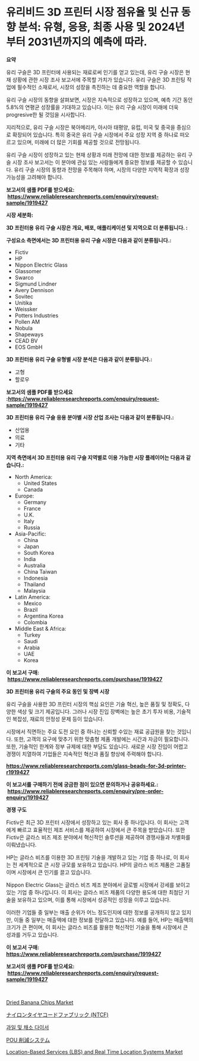 <p><h1>유리비드 3D 프린터 시장 점유율 및 신규 동향 분석: 유형, 응용, 최종 사용 및 2024년부터 2031년까지의 예측에 따라.</h1></p><p><strong>요약</strong></p>
<p><p>유리 구슬은 3D 프린터에 사용되는 재료로써 인기를 얻고 있는데, 유리 구슬 시장은 현재 상황에 관한 시장 조사 보고서에 주목할 가치가 있습니다. 유리 구슬은 3D 프린팅 작업에 필수적인 소재로서, 시장의 성장을 촉진하는 데 중요한 역할을 합니다.</p><p>유리 구슬 시장의 동향을 살펴보면, 시장은 지속적으로 성장하고 있으며, 예측 기간 동안 5.8%의 연평균 성장률을 기대하고 있습니다. 이는 유리 구슬 시장이 미래에 더욱 progresive한 될 것임을 시사합니다.</p><p>지리적으로, 유리 구슬 시장은 북아메리카, 아시아 태평양, 유럽, 미국 및 중국을 중심으로 확장되어 있습니다. 특히 중국은 유리 구슬 시장에서 주요 성장 지역 중 하나로 떠오르고 있으며, 미래에 더 많은 기회를 제공할 것으로 전망됩니다.</p><p>유리 구슬 시장이 성장하고 있는 현재 상황과 미래 전망에 대한 정보를 제공하는 유리 구슬 시장 조사 보고서는 이 분야에 관심 있는 사람들에게 중요한 정보를 제공할 수 있습니다. 유리 구슬 시장의 동향과 전망을 주목해야 하며, 시장의 다양한 지역적 확장과 성장 가능성을 고려해야 합니다.</p></p>
<p><strong>보고서의 샘플 PDF를 받으세요: &nbsp;<a href="https://www.reliableresearchreports.com/enquiry/request-sample/1919427">https://www.reliableresearchreports.com/enquiry/request-sample/1919427</a></strong></p>
<p><strong>시장 세분화:</strong></p>
<p><strong> 3D 프린터용 유리 구슬 시장은 개요, 배포, 애플리케이션 및 지역으로 더 분류됩니다. :</strong></p>
<p><strong>구성요소 측면에서는 3D 프린터용 유리 구슬 시장은 다음과 같이 분류됩니다.:</strong></p>
<p><ul><li>Fictiv</li><li>HP</li><li>Nippon Electric Glass</li><li>Glassomer</li><li>Swarco</li><li>Sigmund Lindner</li><li>Avery Dennison</li><li>Sovitec</li><li>Unitika</li><li>Weissker</li><li>Potters Industries</li><li>Pollen AM</li><li>Nobula</li><li>Shapeways</li><li>CEAD BV</li><li>EOS GmbH</li></ul></p>
<p><strong> 3D 프린터용 유리 구슬 유형별 시장 분석은 다음과 같이 분류됩니다.:</strong></p>
<p><ul><li>고형</li><li>할로우</li></ul></p>
<p><strong>보고서의 샘플 PDF를 받으세요 :<a href="https://www.reliableresearchreports.com/enquiry/request-sample/1919427">https://www.reliableresearchreports.com/enquiry/request-sample/1919427</a></strong></p>
<p><strong> 3D 프린터용 유리 구슬 응용 분야별 시장 산업 조사는 다음과 같이 분류됩니다.:</strong></p>
<p><ul><li>산업용</li><li>의료</li><li>기타</li></ul></p>
<p><strong>지역 측면에서 3D 프린터용 유리 구슬 지역별로 이용 가능한 시장 플레이어는 다음과 같습니다.:</strong></p>
<p><ul>
    <li>
        North America:
        <ul>
            <li>United States</li>
            <li>Canada</li>
        </ul>
    </li>
    <li>
        Europe:
        <ul>
            <li>Germany</li>
            <li>France</li>
            <li>U.K.</li>
            <li>Italy</li>
            <li>Russia</li>
        </ul>
    </li>
    <li>
        Asia-Pacific:
        <ul>
            <li>China</li>
            <li>Japan</li>
            <li>South Korea</li>
            <li>India</li>
            <li>Australia</li>
            <li>China Taiwan</li>
            <li>Indonesia</li>
            <li>Thailand</li>
            <li>Malaysia</li>
        </ul>
    </li>
    <li>
        Latin America:
        <ul>
            <li>Mexico</li>
            <li>Brazil</li>
            <li>Argentina Korea</li>
            <li>Colombia</li>
        </ul>
    </li>
    <li>
        Middle East & Africa:
        <ul>
            <li>Turkey</li>
            <li>Saudi</li>
            <li>Arabia</li>
            <li>UAE</li>
            <li>Korea</li>
        </ul>
    </li>
    </ul></p>
<p><strong>이 보고서 구매: &nbsp;<a href="https://www.reliableresearchreports.com/purchase/1919427">https://www.reliableresearchreports.com/purchase/1919427</a></strong></p>
<p><strong>3D 프린터용 유리 구슬의 주요 동인 및 장벽 시장</strong></p>
<p><p>유리 구슬을 사용한 3D 프린터 시장의 핵심 요인은 기술 혁신, 높은 품질 및 정확도, 다양한 색상 및 크기 제공입니다. 그러나 시장 진입 장벽에는 높은 초기 투자 비용, 기술적인 복잡성, 재료의 안정성 문제 등이 있습니다.</p><p>시장에서 직면하는 주요 도전 요인 중 하나는 신뢰할 수있는 재료 공급원을 찾는 것입니다. 또한, 고객의 요구에 맞추기 위한 맞춤형 제품 개발에는 시간과 자금이 필요합니다. 또한, 기술적인 한계와 정부 규제에 대한 부담도 있습니다. 새로운 시장 진입이 어렵고 경쟁이 치열하여 기업들은 지속적인 혁신과 품질 향상에 주력해야 합니다.</p></p>
<p><strong><a href="https://www.reliableresearchreports.com/glass-beads-for-3d-printer-r1919427">https://www.reliableresearchreports.com/glass-beads-for-3d-printer-r1919427</a></strong></p>
<p><strong>이 보고서를 구매하기 전에 궁금한 점이 있으면 문의하거나 공유하세요.: &nbsp;<a href="https://www.reliableresearchreports.com/enquiry/pre-order-enquiry/1919427">https://www.reliableresearchreports.com/enquiry/pre-order-enquiry/1919427</a></strong></p>
<p><strong>경쟁 구도</strong></p>
<p><p>Fictiv은 최근 3D 프린터 시장에서 성장하고 있는 회사 중 하나입니다. 이 회사는 고객에게 빠르고 효율적인 제조 서비스를 제공하여 시장에서 큰 주목을 받았습니다. 또한 Fictiv은 글라스 비즈 제조 분야에서 혁신적인 솔루션을 제공하여 경쟁사들과 차별화를 이뤄냈습니다.</p><p>HP는 글라스 비즈를 이용한 3D 프린팅 기술을 개발하고 있는 기업 중 하나로, 이 회사는 전 세계적으로 큰 시장 규모를 보유하고 있습니다. HP의 글라스 비즈 제품은 고품질이며 시장에서 큰 인기를 끌고 있습니다.</p><p>Nippon Electric Glass는 글라스 비즈 제조 분야에서 글로벌 시장에서 강세를 보이고 있는 기업 중 하나입니다. 이 회사는 글라스 비즈 제품의 다양한 용도에 대한 최첨단 기술을 보유하고 있으며, 이를 통해 시장에서 성공적인 성장을 이루고 있습니다.</p><p>이러한 기업들 중 일부는 매출 순위가 어느 정도인지에 대한 정보를 공개하지 않고 있지만, 이들 중 일부는 매출액에 대한 정보를 전달하고 있습니다. 예를 들어, HP는 매출액의 크기가 큰 편이며, 이 회사는 글라스 비즈를 활용한 혁신적인 기술을 통해 시장에서 큰 성과를 거두고 있습니다.</p></p>
<p><strong>이 보고서 구매: &nbsp; <a href="https://www.reliableresearchreports.com/purchase/1919427">https://www.reliableresearchreports.com/purchase/1919427</a></strong></p>
<p><strong>보고서의 샘플 PDF를 받으세요: &nbsp;<a href="https://www.reliableresearchreports.com/enquiry/request-sample/1919427">https://www.reliableresearchreports.com/enquiry/request-sample/1919427</a></strong><strong></strong></p>
<p>&nbsp;</p>
<p><p><a href="https://issuu.com/reportprime-2/docs/dried-banana-chips-market-size-2030.pptx">Dried Banana Chips Market</a></p><p><a href="https://github.com/deonnorth8/Market-Research-Report-List-1/blob/main/7336236113123.md">ナイロンタイヤコードファブリック (NTCF)</a></p><p><a href="https://github.com/vskv4779xr1/Market-Research-Report-List-2/blob/main/5249508107613.md">과일 및 채소 다이서</a></p><p><a href="https://github.com/LizaHeller2023/Market-Research-Report-List-1/blob/main/8495598113124.md">POU 削減システム</a></p><p><a href="https://github.com/vimar16th/Market-Research-Report-List-5/blob/main/location-based-services-lbs-and-real-time-location-systems-market.md">Location-Based Services (LBS) and Real Time Location Systems Market</a></p></p>